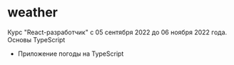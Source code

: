 # weather

Курс "React-разработчик" с 05 сентября 2022 до 06 ноября 2022 года. Основы TypeScript

- Приложение погоды на TypeScript
